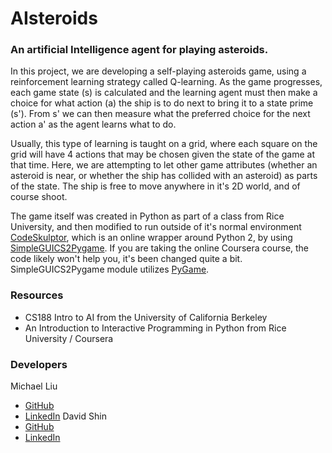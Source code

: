# AIsteroids
### An artificial Intelligence agent for playing asteroids.
In this project, we are developing a self-playing asteroids game, using a reinforcement learning strategy called Q-learning. As the game progresses, each game state (s) is calculated and the learning agent must then make a choice for what action (a) the ship is to do next to bring it to a state prime (s'). From s' we can then measure what the preferred choice for the next action a' as the agent learns what to do. 

Usually, this type of learning is taught on a grid, where each square on the grid will have 4 actions that may be chosen given the state of the game at that time. Here, we are attempting to let other game attributes (whether an asteroid is near, or whether the ship has collided with an asteroid) as parts of the state. The ship is free to move anywhere in it's 2D world, and of course shoot.

The game itself was created in Python as part of a class from Rice University, and then modified to run outside of it's normal environment [CodeSkulptor](http://www.codeskulptor.org/), which is an online wrapper around Python 2, by using [SimpleGUICS2Pygame](https://bitbucket.org/OPiMedia/simpleguics2pygame). If you are taking the online Coursera course, the code likely won't help you, it's been changed quite a bit. SimpleGUICS2Pygame module utilizes [PyGame](http://www.pygame.org/lofi.html). 

### Resources
- CS188 Intro to AI from the University of California Berkeley 
- An Introduction to Interactive Programming in Python from Rice University / Coursera

### Developers
Michael Liu 
- [GitHub](https://github.com/mikey084)
- [LinkedIn](https://www.linkedin.com/in/michael-liu-b07446b5/)
David Shin 
- [GitHub](https://github.com/datadaveshin/)
- [LinkedIn](https://www.linkedin.com/in/davidshin1/)
